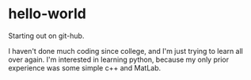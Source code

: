 # hello-world
Starting out on git-hub.

I haven't done much coding since college, and I'm just trying to learn all over again. 
I'm interested in learning python, because my only prior experience was some simple c++ and MatLab. 
